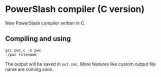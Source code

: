 # PowerSlash compiler (C version)
New PowerSlash compiler written in C.

## Compiling and using
```
gcc pwc.c -o pwc
./pwc filename
```
The output will be saved in `out.smc`.
More features like custom output file name are coming soon.
